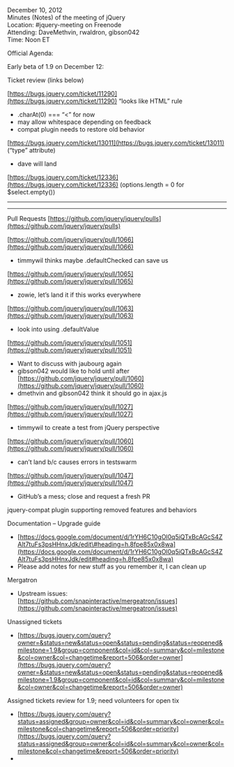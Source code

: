 December 10, 2012  
 Minutes (Notes) of the meeting of jQuery  
 Location: \#jquery-meeting on Freenode  
 Attending: DaveMethvin, rwaldron, gibson042  
 Time: Noon ET

Official Agenda:  

Early beta of 1.9 on December 12:

Ticket review (links below)

[https://bugs.jquery.com/ticket/11290](https://bugs.jquery.com/ticket/11290)
“looks like HTML” rule

-   .charAt(0) === “\<” for now
-   may allow whitespace depending on feedback
-   compat plugin needs to restore old behavior

[https://bugs.jquery.com/ticket/13011](https://bugs.jquery.com/ticket/13011)
(“type” attribute)

-   dave will land

[https://bugs.jquery.com/ticket/12336](https://bugs.jquery.com/ticket/12336)
(options.length = 0 for \$select.empty())

****  
****

Pull Requests
[https://github.com/jquery/jquery/pulls](https://github.com/jquery/jquery/pulls)

[https://github.com/jquery/jquery/pull/1066](https://github.com/jquery/jquery/pull/1066)

-   timmywil thinks maybe .defaultChecked can save us

[https://github.com/jquery/jquery/pull/1065](https://github.com/jquery/jquery/pull/1065)

-   zowie, let’s land it if this works everywhere

[https://github.com/jquery/jquery/pull/1063](https://github.com/jquery/jquery/pull/1063)

-   look into using .defaultValue

[https://github.com/jquery/jquery/pull/1051](https://github.com/jquery/jquery/pull/1051)

-   Want to discuss with jaubourg again
-   gibson042 would like to hold until after
    [https://github.com/jquery/jquery/pull/1060](https://github.com/jquery/jquery/pull/1060)
-   dmethvin and gibson042 think it should go in ajax.js

[https://github.com/jquery/jquery/pull/1027](https://github.com/jquery/jquery/pull/1027)

-   timmywil to create a test from jQuery perspective

[https://github.com/jquery/jquery/pull/1060](https://github.com/jquery/jquery/pull/1060)

-   can’t land b/c causes errors in testswarm

[https://github.com/jquery/jquery/pull/1047](https://github.com/jquery/jquery/pull/1047)

-   GitHub’s a mess; close and request a fresh PR

jquery-compat plugin supporting removed features and behaviors

Documentation – Upgrade guide

-   [https://docs.google.com/document/d/1rYH6C10gOl0q5iQTxBcAGcS4ZAlt7tuFs3psHHnxJdk/edit\#heading=h.8fpe85x0x8wa](https://docs.google.com/document/d/1rYH6C10gOl0q5iQTxBcAGcS4ZAlt7tuFs3psHHnxJdk/edit#heading=h.8fpe85x0x8wa)
-   Please add notes for new stuff as you remember it, I can clean up

Mergatron

-   Upstream issues:
    [https://github.com/snapinteractive/mergeatron/issues](https://github.com/snapinteractive/mergeatron/issues)

Unassigned tickets

-   [https://bugs.jquery.com/query?owner=&status=new&status=open&status=pending&status=reopened&milestone=1.9&group=component&col=id&col=summary&col=milestone&col=owner&col=changetime&report=506&order=owner](https://bugs.jquery.com/query?owner=&status=new&status=open&status=pending&status=reopened&milestone=1.9&group=component&col=id&col=summary&col=milestone&col=owner&col=changetime&report=506&order=owner)

Assigned tickets review for 1.9; need volunteers for open tix

-   [https://bugs.jquery.com/query?status=assigned&group=owner&col=id&col=summary&col=owner&col=milestone&col=changetime&report=506&order=priority](https://bugs.jquery.com/query?status=assigned&group=owner&col=id&col=summary&col=owner&col=milestone&col=changetime&report=506&order=priority)
-   

